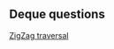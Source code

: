 ## Deque questions 
[ZigZag traversal](https://github.com/BhavinRaichura/algo/blob/main/binary%20tree/zigzag%20tree%20traversal.cpp)
